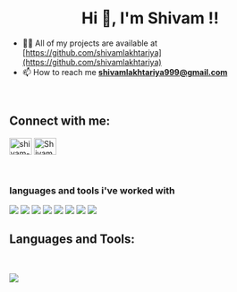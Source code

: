<h1 align="center">Hi 👋, I'm Shivam !!</h1>


- 👨‍💻 All of my projects are available at [https://github.com/shivamlakhtariya](https://github.com/shivamlakhtariya)
- 📫 How to reach me **shivamlakhtariya999@gmail.com**

<br>
<h2 align="left">Connect with me:</h2>

<p align="left">
    <a href="https://www.linkedin.com/in/shivam-lakhtariya/" target="_blank"><img align="center"
            src="https://raw.githubusercontent.com/rahuldkjain/github-profile-readme-generator/master/src/images/icons/Social/linked-in-alt.svg"
            alt="shivam-lakhtariya" height="30" width="40" /></a>
     <a href="https://twitter.com/ShivamLakhtari1?s=08" target="_blank"><img align="center"
            src="https://github.com/rahuldkjain/github-profile-readme-generator/blob/master/src/images/icons/Social/twitter.svg"
            alt="ShivamLakhtari1" height="30" width="40" /></a>
   
  </p>
<br>

<h3 align="left">  languages and tools i've worked with</h3>

<p float="left">


<img src="https://img.shields.io/badge/css3%20-%231572B6.svg?&style=for-the-badge&logo=css3&logoColor=white"/>

<img src="https://img.shields.io/badge/python%20-%2314354C.svg?&style=for-the-badge&logo=python&logoColor=white"/>

<img src="https://img.shields.io/badge/c%20-%2300599C.svg?&style=for-the-badge&logo=c&logoColor=white"/>

<img src="https://img.shields.io/badge/c++%20-%2300599C.svg?&style=for-the-badge&logo=c%2B%2B&ogoColor=white"/>

<img src="https://img.shields.io/badge/java-%23ED8B00.svg?&style=for-the-badge&logo=java&logoColor=white"/>

<img src="https://img.shields.io/badge/mysql-%2300f.svg?&style=for-the-badge&logo=mysql&logoColor=white"/>
    
<img src="https://img.shields.io/badge/latex%20-%23008080.svg?&style=for-the-badge&logo=latex&logoColor=white"/>

<img src="https://img.shields.io/badge/figma-%23000000.svg?&style=for-the-badge&logo=figma&logoColor=white"/>

</p>

<h2 align="left">Languages and Tools:</h2>


<br>

        
  ![](https://komarev.com/ghpvc/?username=shivamlakhtariya&style=plastic&label=Stalker+Alert)
        
